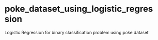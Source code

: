 # poke_dataset_using_logistic_regression
Logistic Regression for binary classification problem using poke dataset
